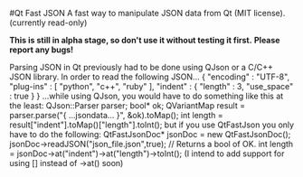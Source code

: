 #Qt Fast JSON
A fast way to manipulate JSON data from Qt (MIT license).
(currently read-only)

**This is still in alpha stage, so don't use it without testing it first.**
**Please report any bugs!**

Parsing JSON in Qt previously had to be done using QJson or a C/C++ JSON library.
In order to read the following JSON...
	{
	   "encoding" : "UTF-8",
	   "plug-ins" : [
		   "python",
		   "c++",
		   "ruby"
		  ],
	   "indent" : { "length" : 3, "use_space" : true }
	}
...while using QJson, you would have to do something like this at the least:
	QJson::Parser parser;
	bool* ok;
	QVariantMap result = parser.parse("{ ...jsondata... }", &ok).toMap();
	int length = result["indent"].toMap()["length"].toInt();
but if you use QtFastJson you only have to do the following:
	QtFastJsonDoc* jsonDoc = new QtFastJsonDoc();
    jsonDoc->readJSON("json_file.json",true); // Returns a bool of OK.
    int length = jsonDoc->at("indent")->at("length")->toInt();
(I intend to add support for using [] instead of ->at() soon)
